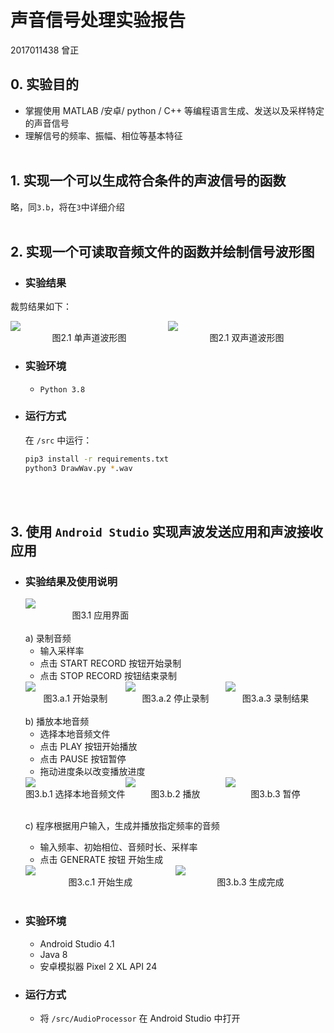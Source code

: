 # 声音信号处理实验报告
2017011438 曾正

## 0. 实验目的
- 掌握使用 MATLAB /安卓/ python / C++ 等编程语言生成、发送以及采样特定的声音信号
- 理解信号的频率、振幅、相位等基本特征
</br></br>

## 1. 实现一个可以生成符合条件的声波信号的函数
略，同`3.b`，将在`3`中详细介绍
</br></br>

## 2. 实现一个可读取音频文件的函数并绘制信号波形图
- ### 实验结果
裁剪结果如下：
<div style="display: flex;">
  <div style="width: 100%;">
    <img src="https://tva1.sinaimg.cn/large/007S8ZIlly1gjnh6e81p9j30yp0u019l.jpg">
    <div style="text-align: center;">图2.1 单声道波形图</div>
  </div>
  <div style="width: 100%;">
    <img src="https://tva1.sinaimg.cn/large/007S8ZIlly1gjnh61rt4yj30yp0u0atu.jpg">
    <div style="text-align: center;">图2.1 双声道波形图</div>
  </div>
</div>  

- ### 实验环境
  - `Python 3.8`

- ### 运行方式
  在 `/src` 中运行：
  ``` bash
  pip3 install -r requirements.txt
  python3 DrawWav.py *.wav
  ```
</br></br>

## 3. 使用 `Android Studio` 实现声波发送应用和声波接收应用
- ### 实验结果及使用说明
  <div style="width: 50%;">
    <img src="https://tva1.sinaimg.cn/large/007S8ZIlly1gjni08obwbj30nq140wku.jpg">
    <div style="text-align: center;">图3.1 应用界面</div>
  </div>
  </br>
  a) 录制音频  

  - 输入采样率
  - 点击 START RECORD 按钮开始录制
  - 点击 STOP RECORD 按钮结束录制
  <div style="display: flex;">
    <div style="width: 100%;">
      <img src="https://tva1.sinaimg.cn/large/007S8ZIlly1gjni2lwfb9j30nq140grx.jpg">
      <div style="text-align: center;">图3.a.1 开始录制</div>
    </div>
    <div style="width: 100%;">
      <img src="https://tva1.sinaimg.cn/large/007S8ZIlly1gjni3bapelj30nq140q99.jpg">
      <div style="text-align: center;">图3.a.2 停止录制</div>
    </div>
    <div style="width: 100%;">
      <img src="https://tva1.sinaimg.cn/large/007S8ZIlly1gjni58vrz5j30nq140dmc.jpg">
      <div style="text-align: center;">图3.a.3 录制结果</div>
    </div>
  </div>  
  </br>
  b) 播放本地音频
  
  - 选择本地音频文件
  - 点击 PLAY 按钮开始播放
  - 点击 PAUSE 按钮暂停
  - 拖动进度条以改变播放进度
  <div style="display: flex;">
    <div style="width: 100%;">
      <img src="https://tva1.sinaimg.cn/large/007S8ZIlly1gjnif0fs6pj30nq140te7.jpg">
      <div style="text-align: center;">图3.b.1 选择本地音频文件</div>
    </div>
    <div style="width: 100%;">
      <img src="https://tva1.sinaimg.cn/large/007S8ZIlly1gjniffwwvpj30nq14044u.jpg">
      <div style="text-align: center;">图3.b.2 播放</div>
    </div>
    <div style="width: 100%;">
      <img src="https://tva1.sinaimg.cn/large/007S8ZIlly1gjni3bapelj30nq140q99.jpg">
      <div style="text-align: center;">图3.b.3 暂停</div>
    </div>
  </div>  
  </br>

  c) 程序根据用户输入，生成并播放指定频率的音频

  - 输入频率、初始相位、音频时长、采样率
  - 点击 GENERATE 按钮 开始生成
  <div style="display: flex;">
    <div style="width: 100%;">
      <img src="https://tva1.sinaimg.cn/large/007S8ZIlly1gjnihvza2gj30nq14044y.jpg">
      <div style="text-align: center;">图3.c.1 开始生成</div>
    </div>
    <div style="width: 100%;">
      <img src="https://tva1.sinaimg.cn/large/007S8ZIlly1gjnii82cf0j30nq140q9d.jpg">
      <div style="text-align: center;">图3.b.3 生成完成</div>
    </div>
  </div>  
  </br>

- ### 实验环境
  - Android Studio 4.1
  - Java 8
  - 安卓模拟器 Pixel 2 XL API 24
  
- ### 运行方式
  - 将 `/src/AudioProcessor` 在 Android Studio 中打开